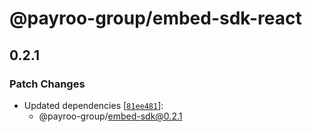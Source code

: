 # @payroo-group/embed-sdk-react

## 0.2.1

### Patch Changes

- Updated dependencies [[`81ee481`](https://github.com/payroo-group/embed-sdk/commit/81ee4817f79197826732ea40d8b0beaf6f5feec4)]:
  - @payroo-group/embed-sdk@0.2.1
